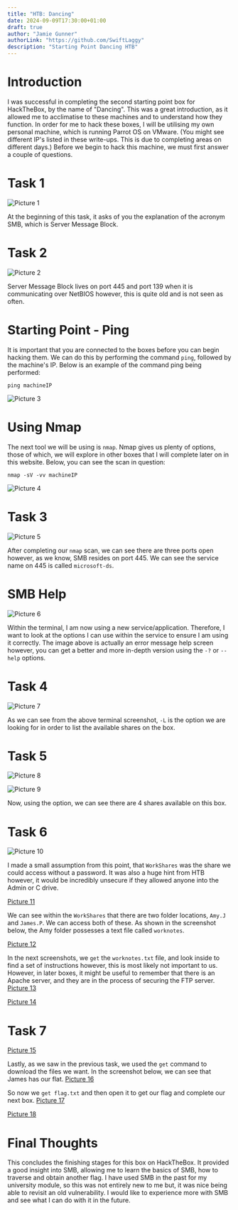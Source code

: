 ```yaml
---
title: "HTB: Dancing"
date: 2024-09-09T17:30:00+01:00
draft: true
author: "Jamie Gunner"
authorLink: "https://github.com/SwiftLaggy"
description: "Starting Point Dancing HTB"
---
```


# Introduction

I was successful in completing the second starting point box for HackTheBox, by the name of "Dancing". This was a great introduction, as it allowed me to acclimatise to these machines and to understand how they function. In order for me to hack these boxes, I will be utilising my own personal machine, which is running Parrot OS on VMware. (You might see different IP's listed in these write-ups. This is due to completing areas on different days.)
Before we begin to hack this machine, we must first answer a couple of questions. 

# Task 1

![Picture 1](../images/TaskAcronym.jpg)

At the beginning of this task, it asks of you the explanation of the acronym SMB, which is Server Message Block.

# Task 2

![Picture 2](../images/TaskPort.jpg)

Server Message Block lives on port 445 and port 139 when it is communicating over NetBIOS however, this is quite old and is not seen as often. 

# Starting Point - Ping

It is important that you are connected to the boxes before you can begin hacking them. We can do this by performing the command ``ping``, followed by the machine's IP. Below is an example of the command ping being performed:
```
ping machineIP
```

![Picture 3](../images/Ping.jpg)

# Using Nmap

The next tool we will be using is ``nmap``. Nmap gives us plenty of options, those of which, we will explore in other boxes that I will complete later on in this website. Below, you can see the scan in question:
```
nmap -sV -vv machineIP
```
![Picture 4](../images/Nmap.jpg)

# Task 3
![Picture 5](../images/TaskService.jpg)

After completing our ``nmap`` scan, we can see there are three ports open however, as we know, SMB resides on port 445. We can see the service name on 445 is called ``microsoft-ds``.

# SMB Help
![Picture 6](../images/SMBclienthelp.jpg)

Within the terminal, I am now using a new service/application. Therefore, I want to look at the options I can use within the service to ensure I am using it correctly. The image above is actually an error message help screen however, you can get a better and more in-depth version using the ``-?`` or ``--help`` options. 

# Task 4
![Picture 7](../images/TaskSMBOption.jpg)

As we can see from the above terminal screenshot,  ``-L`` is the option we are looking for in order to list the available shares on the box. 
# Task 5

![Picture 8](../images/TaskShares.jpg)

![Picture 9](../images/SMBlist.jpg)

Now, using the option, we can see there are 4 shares available on this box. 

# Task 6

![Picture 10](../images/TaskPassword.jpg)

I made a small assumption from this point, that ``WorkShares`` was the share we could access without a password. It was also a huge hint from HTB however, it would be incredibly unsecure if they allowed anyone into the Admin or C drive.

[Picture 11](../images/SMBworkshares.jpg)

We can see within the ``WorkShares`` that there are two folder locations, ``Amy.J`` and ``James.P``. We can access both of these. As shown in the screenshot below, the Amy folder possesses a text file called ``worknotes``. 

[Picture 12](../images/SMBlsworknotes.jpg)

In the next screenshots, we ``get`` the ``worknotes.txt`` file, and look inside to find a set of instructions however, this is most likely not important to us. However, in later boxes, it might be useful to remember that there is an Apache server, and they are in the process of securing the FTP server.
[Picture 13](../images/Getworknotes.jpg)

[Picture 14](../images/Worknotes.jpg)

# Task 7
[Picture 15](../images/TaskGet.jpg)

Lastly, as we saw in the previous task, we used the ``get`` command to download the files we want. In the screenshot below, we can see that James has our flat. 
[Picture 16](../images/SMBlsFlag.jpg)

So now we ``get flag.txt`` and then open it to get our flag and complete our next box. 
[Picture 17](../images/Getflag.jpg)

[Picture 18](../images/Flag.jpg)
# Final Thoughts

This concludes the finishing stages for this box on HackTheBox. It provided a good insight into SMB, allowing me to learn the basics of SMB, how to traverse and obtain another flag.  I have used SMB in the past for my university module, so this was not entirely new to me but, it was nice being able to revisit an old vulnerability. I would like to experience more with SMB and see what I can do with it in the future. 



